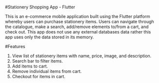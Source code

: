 #Stationery Shopping App - Flutter

This is an e-commerce mobile application built using the Flutter platform whereby users can
purchase stationery items. Users can navigate through the catalogue, make a search, add/remove
elements to/from a cart, and check out. This app does not use any external databases data rather
this app uses only the data stored in its memory.

#Features
1.	View list of stationery items with name, price, image, and description.
2.	Search bar to filter items.
3.	Add items to cart.
4.	Remove individual items from cart.
5.	Checkout for items in cart.



